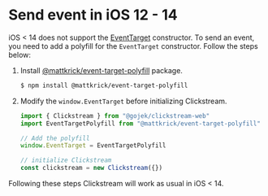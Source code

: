 # Send event in iOS 12 - 14

iOS < 14 does not support the [EventTarget][] constructor. To send an event, you need to add a polyfill for the `EventTarget` constructor. Follow the steps below:

1. Install [@mattkrick/event-target-polyfill][polyfill] package.

   ```sh
   $ npm install @mattkrick/event-target-polyfill
   ```

2. Modify the `window.EventTarget` before initializing Clickstream.

   ```js
   import { Clickstream } from "@gojek/clickstream-web"
   import EventTargetPolyfill from "@mattkrick/event-target-polyfill"

   // Add the polyfill
   window.EventTarget = EventTargetPolyfill

   // initialize Clickstream
   const clickstream = new Clickstream({})
   ```

Following these steps Clickstream will work as usual in iOS < 14.

<!-- reference URLs -->

[eventtarget]: https://developer.mozilla.org/en-US/docs/Web/API/EventTarget/EventTarget#browser_compatibility
[polyfill]: https://github.com/mattkrick/event-target-polyfill
